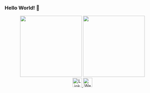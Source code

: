 ### Hello World! 👋

<div id="header" align="center">
  <img src="https://media.giphy.com/media/v1.Y2lkPTc5MGI3NjExZGEwNjlhZmM5YTk4M2ZlZjY4ODc2Zjg4NTIwMWZjOWE2YjQ0NWNlOCZjdD1z/M9gbBd9nbDrOTu1Mqx/giphy.gif" width="200"/>
  <img src="https://media.giphy.com/media/M9gbBd9nbDrOTu1Mqx/giphy.gif" width="200"/>
  
  <div id="badges">
    <a href="https://linkedin.com/in/reza-asgharzadeh">
      <img src="https://img.shields.io/badge/LinkedIn-blue?style=for-the-badge&logo=linkedin&logoColor=white" alt="LinkedIn Badge" height="30px"/>
    </a>
    <a href="https://developersho.com">
      <img src="https://img.shields.io/badge/Website%3A-developersho.com-blueviolet" alt="Website" height="30px"/>
    </a>
  </div>  
</div>
